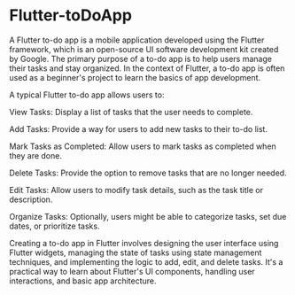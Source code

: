 # Flutter-toDoApp
A Flutter to-do app is a mobile application developed using the Flutter framework, which is an open-source UI software development kit created by Google.
The primary purpose of a to-do app is to help users manage their tasks and stay organized. In the context of Flutter, a to-do app is often used as a beginner's project to learn the basics of app development.

A typical Flutter to-do app allows users to:

View Tasks: Display a list of tasks that the user needs to complete.

Add Tasks: Provide a way for users to add new tasks to their to-do list.

Mark Tasks as Completed: Allow users to mark tasks as completed when they are done.

Delete Tasks: Provide the option to remove tasks that are no longer needed.

Edit Tasks: Allow users to modify task details, such as the task title or description.

Organize Tasks: Optionally, users might be able to categorize tasks, set due dates, or prioritize tasks.

Creating a to-do app in Flutter involves designing the user interface using Flutter widgets, managing the state of tasks using state management techniques, 
and implementing the logic to add, edit, and delete tasks. It's a practical way to learn about Flutter's UI components, handling user interactions, and basic app architecture.
